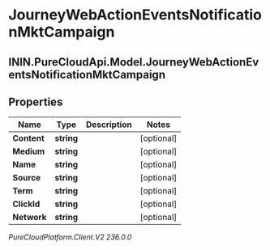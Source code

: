 # JourneyWebActionEventsNotificationMktCampaign

## ININ.PureCloudApi.Model.JourneyWebActionEventsNotificationMktCampaign

## Properties

|Name | Type | Description | Notes|
|------------ | ------------- | ------------- | -------------|
| **Content** | **string** |  | [optional] |
| **Medium** | **string** |  | [optional] |
| **Name** | **string** |  | [optional] |
| **Source** | **string** |  | [optional] |
| **Term** | **string** |  | [optional] |
| **ClickId** | **string** |  | [optional] |
| **Network** | **string** |  | [optional] |



_PureCloudPlatform.Client.V2 236.0.0_

